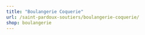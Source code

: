 ```yaml
---
title: "Boulangerie Coquerie"
url: /saint-pardoux-soutiers/boulangerie-coquerie/
shop: boulangerie
---
```

